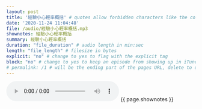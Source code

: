 ```yaml
---
layout: post
title: '經驗小心輕率概括' # quotes allow forbidden characters like the colon
date: '2020-11-24 11:04:48'
file: /audio/經驗小心輕率概括.mp3
shownotes: 經驗小心輕率概括
summary: 經驗小心輕率概括
duration: "file_duration" # audio length in min:sec
length: "file_length" # filesize in bytes
explicit: "no" # change to yes to flag with the explicit tag
block: "no" # change to yes to keep an episode from showing up in iTunes
# permalink: /1 # will be the ending part of the pages URL, delete to default to the title
---
```


<audio controls>
<source src="{{site.url}}{{site.baseurl}}{{ page.file }}" type="audio/x-mp3">
Your browser does not support the audio element.
</audio>
{{ page.shownotes }}
